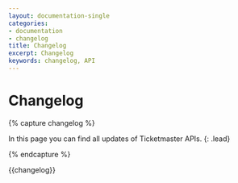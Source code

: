 ```yaml
---
layout: documentation-single
categories:
- documentation
- changelog
title: Changelog
excerpt: Changelog
keywords: changelog, API
---
```


# Changelog

{% capture changelog %}

In this page you can find all updates of Ticketmaster APIs. 
{: .lead}
        
{% endcapture %}

<div class="changelog" markdown="1">
{{changelog}}
</div>